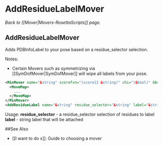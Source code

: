 # AddResidueLabelMover
*Back to [[Mover|Movers-RosettaScripts]] page.*
## AddResidueLabelMover

Adds PDBInfoLabel to your pose based on a residue_selector selection.

Notes:
* Certain Movers such as symmetrizing via [[SymDofMover|SymDofMover]] will wipe all labels from your pose.

```xml
<MinMover name="&string" scorefxn="(score12 &string)" chi="(&bool)" bb="(&bool)" jump="(ALL &string)" cartesian="(false &bool)" type="(dfpmin_armijo_nonmonotone &string)" tolerance="(0.01 &Real)" max_iter="(200 &int)" >
  <MoveMap>
    ...
  </MoveMap>
</MinMover>
<AddResidueLabel name="&string" residue_selector="&string" label="&string" />
```
Usage:
**residue_selector** - a residue_selector selection of residues to label
**label** - string label that will be attached

##See Also
* [[I want to do x]]: Guide to choosing a mover
